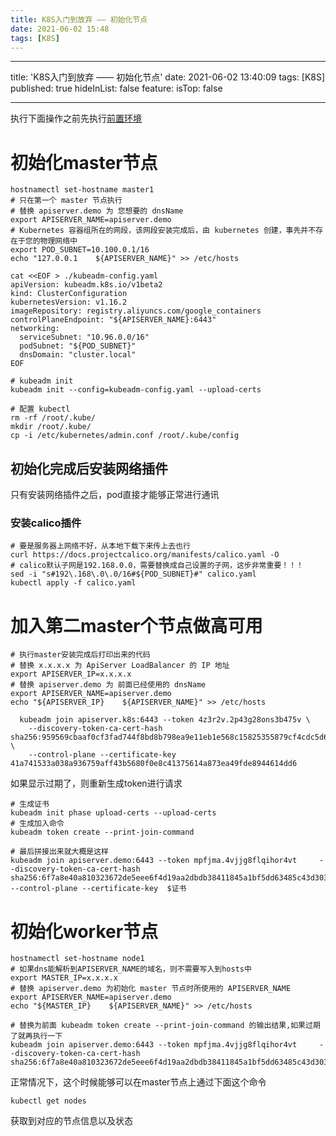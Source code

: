 ```yaml
---
title: K8S入门到放弃 —— 初始化节点
date: 2021-06-02 15:48  
tags: [K8S]
---
```

---

title: 'K8S入门到放弃 —— 初始化节点'
date: 2021-06-02 13:40:09
tags: [K8S]
published: true
hideInList: false
feature:
isTop: false

---

执行下面操作之前先执行[前置环境](/post/k8s-ru-men-dao-fang-qi-qian-zhi-huan-jing-zhun-bei/)

# 初始化master节点

```
hostnamectl set-hostname master1
# 只在第一个 master 节点执行
# 替换 apiserver.demo 为 您想要的 dnsName
export APISERVER_NAME=apiserver.demo
# Kubernetes 容器组所在的网段，该网段安装完成后，由 kubernetes 创建，事先并不存在于您的物理网络中
export POD_SUBNET=10.100.0.1/16
echo "127.0.0.1    ${APISERVER_NAME}" >> /etc/hosts

cat <<EOF > ./kubeadm-config.yaml
apiVersion: kubeadm.k8s.io/v1beta2
kind: ClusterConfiguration
kubernetesVersion: v1.16.2
imageRepository: registry.aliyuncs.com/google_containers
controlPlaneEndpoint: "${APISERVER_NAME}:6443"
networking:
  serviceSubnet: "10.96.0.0/16"
  podSubnet: "${POD_SUBNET}"
  dnsDomain: "cluster.local"
EOF

# kubeadm init
kubeadm init --config=kubeadm-config.yaml --upload-certs

# 配置 kubectl
rm -rf /root/.kube/
mkdir /root/.kube/
cp -i /etc/kubernetes/admin.conf /root/.kube/config
```

## 初始化完成后安装网络插件

只有安装网络插件之后，pod直接才能够正常进行通讯

### 安装calico插件

```
# 要是服务器上网络不好，从本地下载下来传上去也行
curl https://docs.projectcalico.org/manifests/calico.yaml -O
# calico默认子网是192.168.0.0，需要替换成自己设置的子网，这步非常重要！！！
sed -i "s#192\.168\.0\.0/16#${POD_SUBNET}#" calico.yaml 
kubectl apply -f calico.yaml 
```

# 加入第二master个节点做高可用

```
# 执行master安装完成后打印出来的代码
# 替换 x.x.x.x 为 ApiServer LoadBalancer 的 IP 地址
export APISERVER_IP=x.x.x.x
# 替换 apiserver.demo 为 前面已经使用的 dnsName
export APISERVER_NAME=apiserver.demo
echo "${APISERVER_IP}    ${APISERVER_NAME}" >> /etc/hosts

  kubeadm join apiserver.k8s:6443 --token 4z3r2v.2p43g28ons3b475v \
    --discovery-token-ca-cert-hash sha256:959569cbaaf0cf3fad744f8bd8b798ea9e11eb1e568c15825355879cf4cdc5d6 \
    --control-plane --certificate-key 41a741533a038a936759aff43b5680f0e8c41375614a873ea49fde8944614dd6

```

如果显示过期了，则重新生成token进行请求

```
# 生成证书
kubeadm init phase upload-certs --upload-certs
# 生成加入命令
kubeadm token create --print-join-command

# 最后拼接出来就大概是这样
kubeadm join apiserver.demo:6443 --token mpfjma.4vjjg8flqihor4vt     --discovery-token-ca-cert-hash sha256:6f7a8e40a810323672de5eee6f4d19aa2dbdb38411845a1bf5dd63485c43d303
--control-plane --certificate-key  $证书
```

# 初始化worker节点

```
hostnamectl set-hostname node1
# 如果dns能解析到APISERVER_NAME的域名，则不需要写入到hosts中
export MASTER_IP=x.x.x.x
# 替换 apiserver.demo 为初始化 master 节点时所使用的 APISERVER_NAME
export APISERVER_NAME=apiserver.demo
echo "${MASTER_IP}    ${APISERVER_NAME}" >> /etc/hosts

# 替换为前面 kubeadm token create --print-join-command 的输出结果,如果过期了就再执行一下
kubeadm join apiserver.demo:6443 --token mpfjma.4vjjg8flqihor4vt     --discovery-token-ca-cert-hash sha256:6f7a8e40a810323672de5eee6f4d19aa2dbdb38411845a1bf5dd63485c43d303
```

正常情况下，这个时候能够可以在master节点上通过下面这个命令

```
kubectl get nodes
```

获取到对应的节点信息以及状态
